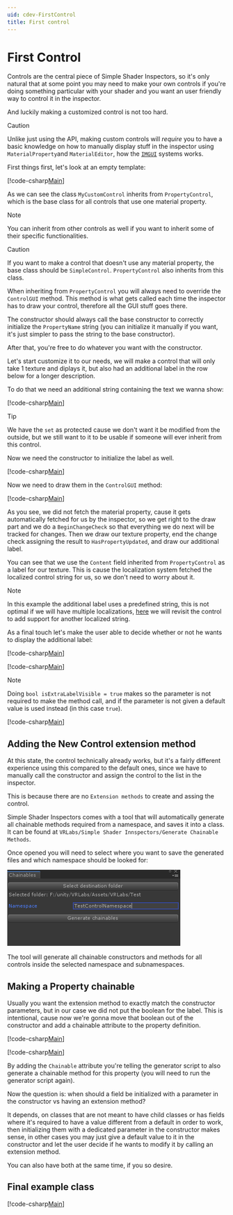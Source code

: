 ```yaml
---
uid: cdev-FirstControl
title: First control
---
```


# First Control

Controls are the central piece of Simple Shader Inspectors, so it's only natural that at some point you may need to make your own controls if you're doing something particular with your shader and you want an user friendly way to control it in the inspector.

And luckily making a customized control is not too hard.

>[!CAUTION]
>Unlike just using the API, making custom controls will *require* you to have a basic knowledge on how to manually display stuff in the inspector using `MaterialProperty`and `MaterialEditor`, how the [`IMGUI`](https://docs.unity3d.com/Manual/GUIScriptingGuide.html) systems works.

First things first, let's look at an empty template:

[!code-csharp[Main](Code/FirstControl.cs.txt?range=1-8,31,14,17,19-20,28-30)]

As we can see the class `MyCustomControl` inherits from `PropertyControl`, which is the base class for all controls that use one material property.

>[!NOTE]
>You can inherit from other controls as well if you want to inherit some of their specific functionalities.

>[!CAUTION]
>If you want to make a control that doesn't use any material property, the base class should be `SimpleControl`.
>`PropertyControl` also inherits from this class.

When inheriting from `PropertyControl` you will always need to override the `ControlGUI` method.
This method is what gets called each time the inspector has to draw your control, therefore all the GUI stuff goes there.

The constructor should always call the base constructor to correctly initialize the `PropertyName` string (you can initialize it manually if you want, it's just simpler to pass the string to the base constructor).

After that, you're free to do whatever you want with the constructor.

Let's start customize it to our needs, we will make a control that will only take 1 texture and diplays it, but also had an additional label in the row below for a longer description.

To do that we need an additional string containing the text we wanna show:

[!code-csharp[Main](Code/FirstControl.cs.txt?range=7-9&highlight=3)]

>[!TIP]
>We have the `set` as protected cause we don't want it be modified from the outside, but we still want to it to be usable if someone will ever inherit from this control.

Now we need the constructor to initialize the label as well.

[!code-csharp[Main](Code/FirstControl.cs.txt?range=13-15,17&highlight=1,3)]

Now we need to draw them in the `ControlGUI` method:

[!code-csharp[Main](Code/FirstControl.cs.txt?range=19-23,35,28&highlight=3-6)]

As you see, we did not fetch the material property, cause it gets automatically fetched for us by the inspector, so we get right to the draw part and we do a `BeginChangeCheck` so that everything we do next will be tracked for changes. Then we draw our texture property, end the change check assigning the result to `HasPropertyUpdated`, and draw our additional label.

You can see that we use the `Content` field inherited from `PropertyControl` as a label for our texture. This is cause the localization system fetched the localized control string for us, so we don't need to worry about it.

>[!NOTE]
>In this example the additional label uses a predefined string, this is not optimal if we will have multiple localizations, [here](xref:cdev-IAdditionalLocalization) we will revisit the control to add support for another localized string.

As a final touch let's make the user able to decide whether or not he wants to display the additional label:

[!code-csharp[Main](Code/FirstControl.cs.txt?range=9,11&highlight=2)]

[!code-csharp[Main](Code/FirstControl.cs.txt?range=32,14-15,34,17&highlight=1,4)]

>[!NOTE]
>Doing `bool isExtraLabelVisible = true` makes so the parameter is not required to make the method call, and if the parameter is not given a default value is used instead (in this case `true`).

[!code-csharp[Main](Code/FirstControl.cs.txt?range=19-28&highlight=6-7,9)]

## Adding the New Control extension method

At this state, the control technically already works, but it's a fairly different experience using this compared to the default ones, since we have to manually call the constructor and assign the control to the list in the inspector.

This is because there are no `Extension methods` to create and assing the control.

Simple Shader Inspectors comes with a tool that will automatically generate all chainable methods required from a namespace, and saves it into a class. It can be found at `VRLabs/Simple Shader Innspectors/Generate Chainable Methods`.

Once opened you will need to select where you want to save the generated files and which namespace should be looked for:

![inspector](/images/docs/cdev/FirstControl/1.png)

The tool will generate all chainable constructors and methods for all controls inside the selected namespace and subnamespaces.

## Making a Property chainable

Usually you want the extension method to exactly match the constructor parameters, but in our case we did not put the boolean for the label. This is intentional, cause now we're gonna move that boolean out of the constructor and add a chainable attribute to the property definition.

[!code-csharp[Main](Code/FirstControl.cs.txt?range=9-11&highlight=2)]

[!code-csharp[Main](Code/FirstControl.cs.txt?range=13-17&highlight=1,4)]

By adding the `Chainable` attribute you're telling the generator script to also generate a chainable method for this property (you will need to run the generator script again).

Now the question is: when should a field be initialized with a parameter in the constructor vs having an extension method?

It depends, on classes that are not meant to have child classes or has fields where it's required to have a value different from a default in order to work, then initializing them with a dedicated parameter in the constructor makes sense, in other cases you may just give a default value to it in the constructor and let the user decide if he wants to modify it by calling an extension method.

You can also have both at the same time, if you so desire.

## Final example class

[!code-csharp[Main](Code/FirstControl.cs.txt?range=1-30)]
